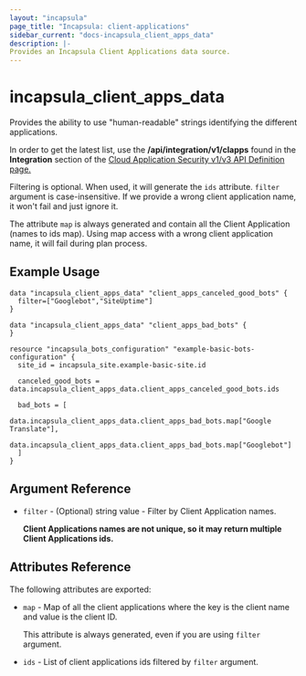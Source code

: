 ```yaml
---
layout: "incapsula"
page_title: "Incapsula: client-applications"
sidebar_current: "docs-incapsula_client_apps_data"
description: |-
Provides an Incapsula Client Applications data source.
---
```


# incapsula_client_apps_data

Provides the ability to use "human-readable" strings identifying the different applications.<p>
In order to get the latest list, use the <b>/api/integration/v1/clapps</b> found in the <b>Integration</b> section of the
[Cloud Application Security v1/v3 API Definition page.](https://docs.imperva.com/bundle/cloud-application-security/page/cloud-v1-api-definition.htm)

Filtering is optional. When used, it will generate the `ids` attribute.
`filter` argument is case-insensitive. If we provide a wrong client application name, it won't fail and just ignore it.

The attribute `map` is always generated and contain all the Client Application (names to ids map).
Using map access with a wrong client application name, it will fail during plan process.

## Example Usage

```hcl
data "incapsula_client_apps_data" "client_apps_canceled_good_bots" {
  filter=["Googlebot","SiteUptime"]
}

data "incapsula_client_apps_data" "client_apps_bad_bots" {
}

resource "incapsula_bots_configuration" "example-basic-bots-configuration" {
  site_id = incapsula_site.example-basic-site.id
  
  canceled_good_bots = data.incapsula_client_apps_data.client_apps_canceled_good_bots.ids

  bad_bots = [
        data.incapsula_client_apps_data.client_apps_bad_bots.map["Google Translate"],
        data.incapsula_client_apps_data.client_apps_bad_bots.map["Googlebot"]
  ]
}
```

## Argument Reference

* `filter` - (Optional) string value - Filter by Client Application names.

  <b>Client Applications names are not unique, so it may return multiple Client Applications ids.</b>


## Attributes Reference

The following attributes are exported:

* `map` - Map of all the client applications where the key is the client name and value is the client ID.
 
  This attribute is always generated, even if you are using `filter` argument.

* `ids` - List of client applications ids filtered by `filter` argument.